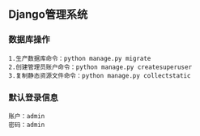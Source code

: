## Django管理系统

### 数据库操作
    1.生产数据库命令：python manage.py migrate
    2.创建管理员账户命令：python manage.py createsuperuser
    3.复制静态资源文件命令：python manage.py collectstatic

### 默认登录信息
    账户：admin
    密码：admin